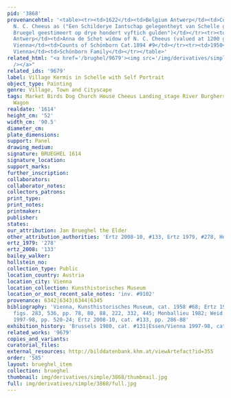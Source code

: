 ```yaml
---
pid: '3868'
provenancehtml: '<table><tr><td>1622</td><td>Belgium Antwerp</td><td>Collection of
  N. C. Cheeus as ("Een Schilderye Iantschap gelegentheyt van Schelle gedaen by Jan
  Bruegel geestimeert op drye hondert vyftich gulden")</td></tr><tr><td>1663</td><td>Belgium
  Antwerp</td><td>Anna de Schot widow of N. C. Cheeus (valued at 1200 guilders)</td></tr><tr><td>1746</td><td>Austria
  Vienna</td><td>Counts of Schönborn Cat.1894 #9</td></tr><tr><td>1950</td><td>Austria
  Vienna</td><td>Schönborn Family</td></tr></table>'
related_html: "<a href='/brughel/9679'><img src='/img/derivatives/simple/9679/thumbnail.jpg'
  /></a>"
related_ids: '9679'
label: Village Kermis in Schelle with Self Portrait
object_type: Painting
genre: Village, Town and Cityscape
tags: Market Birds Dog Church House Cheeus Landing_stage River Burghers Kermis Boat
  Wagon
realdate: '1614'
height_cm: '52'
width_cm: '90.5'
diameter_cm:
plate_dimensions:
support: Panel
drawing_medium:
signature: BRUEGHEL 1614
signature_location:
support_marks:
further_inscription:
collaborators:
collaborator_notes:
collectors_patrons:
print_type:
print_notes:
printmaker:
publisher:
states:
our_attribution: Jan Brueghel the Elder
other_attribution_authorities: 'Ertz 2008-10, #133, Ertz 1979, #278, Honig database'
ertz_1979: '278'
ertz_2008: '133'
bailey_walker:
hollstein_no:
collection_type: Public
location_country: Austria
location_city: Vienna
location_collection: Kunsthistorisches Museum
location_or_most_recent_sale_notes: 'inv. #9102'
provenance: 6342|6343|6344|6345
bibliography: 'Vienna, Kunsthistorisches Museum, cat. 1958 #68; Ertz 1979, cat. #278,
  figs. 283, 536, pp. 78, 80, 88, 222, 332, 445; Monballieu 1982; Weid in Essen/Vienna
  1997-98, pp. 520-24; Ertz 2008-10, cat. #133, pp. 286-88'
exhibition_history: 'Brussels 1980, cat. #131|Essen/Vienna 1997-98, cat. #199'
related_works: '9679'
copies_and_variants:
curatorial_files:
external_resources: http://bilddatenbank.khm.at/viewArtefact?id=355
order: '585'
layout: brueghel_item
collection: brueghel
thumbnail: img/derivatives/simple/3868/thumbnail.jpg
full: img/derivatives/simple/3868/full.jpg
---
```

